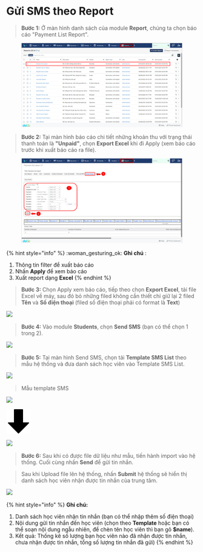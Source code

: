# Gửi SMS theo Report

> **Bước 1:** Ở màn hình danh sách của module **Report**, chúng ta chọn báo cáo "Payment List Report".

<figure><img src="../../.gitbook/assets/image (16) (2).png" alt=""><figcaption></figcaption></figure>

> **Bước 2:** Tại màn hình báo cáo chi tiết những khoản thu với trạng thái thanh toán là **"Unpaid"**, chọn **Export Excel** khi đi Apply (xem báo cáo trước khi xuất báo cáo ra file).

<figure><img src="../../.gitbook/assets/image (35) (2).png" alt=""><figcaption></figcaption></figure>

{% hint style="info" %}
:woman\_gesturing\_ok: **Ghi chú** :

1. Thông tin filter để xuất báo cáo
2. Nhấn **Apply** để xem báo cáo&#x20;
3. Xuất report dạng **Excel**
{% endhint %}

> **Bước 3:**&#x20;
> Chọn Apply xem báo cáo, tiếp theo chọn **Export Excel**, tải file Excel về máy, sau đó bỏ những filed không cần thiết chỉ giữ lại 2 filed **Tên** và **Số điện thoại** (filed số điện thoại phải có format là **Text**)

![](../../.gitbook/assets/SMS\_report4.png)

> **Bước 4:**
> &#x20;Vào module **Students**, chọn **Send SMS** (bạn có thể chọn 1 trong 2).

![](../../.gitbook/assets/SMS\_report5.png)

> **Bước 5:** Tại màn hình Send SMS, chọn tải **Template SMS List** theo mẫu hệ thống và đưa danh sách học viên vào Template SMS List.

![](<../../.gitbook/assets/SMS\_report6 (1).png>)

> Mẫu template SMS

![](../../.gitbook/assets/SMS\_report7.png)

&#x20;                                                                          <img src="../../.gitbook/assets/down-arrow (1).png" alt="" data-size="original">&#x20;

![](../../.gitbook/assets/SMS\_report8.png)

> **Bước 6:**
> &#x20;Sau khi có được file dữ liệu như mẫu, tiến hành import vào hệ thống. Cuối cùng nhấn **Send** để gửi tin nhắn.

> Sau khi Upload file lên hệ thống, nhấn **Submit** hệ thống sẽ hiển thị danh sách học viên nhận được tin nhắn của trung tâm.

![](../../.gitbook/assets/SMS\_repport9.png)

{% hint style="info" %}
**Ghi chú:**

1. Danh sách học viên nhận tin nhắn (bạn có thể nhập thêm số điện thoại)
2. Nội dung gửi tin nhắn đến học viên (chọn theo **Template** hoặc bạn có thể soạn nội dung ngẫu nhiên, để chèn tên học viên thì bạn gõ **$name**).&#x20;
3. Kết quả: Thống kê số lượng bạn học viên nào đã nhận được tin nhắn, chưa nhận được tin nhắn, tổng số lượng tin nhắn đã gửi)
{% endhint %}
